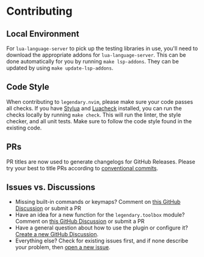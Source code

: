 # Contributing

## Local Environment

For `lua-language-server` to pick up the testing libraries in use, you'll need to download the appropriate addons for
`lua-language-server`. This can be done automatically for you by running `make lsp-addons`. They can be updated by using
`make update-lsp-addons`.

## Code Style

When contributing to `legendary.nvim`, please make sure your code passes all checks.
If you have [Stylua](https://github.com/johnnymorganz/stylua) and [Luacheck](https://github.com/mpeterv/luacheck)
installed, you can run the checks locally by running `make check`. This will run the linter, the style checker,
and all unit tests. Make sure to follow the code style found in the existing code.

## PRs

PR titles are now used to generate changelogs for GitHub Releases. Please try your best to title PRs according to [conventional commits](https://www.conventionalcommits.org/en/v1.0.0-beta.2/#summary).

## Issues vs. Discussions

- Missing built-in commands or keymaps? Comment on [this GitHub Discussion](https://github.com/mrjones2014/legendary.nvim/discussions/89) or submit a PR
- Have an idea for a new function for the `legendary.toolbox` module? Comment on [this GitHub Discussion](https://github.com/mrjones2014/legendary.nvim/discussions/90) or submit a PR
- Have a general question about how to use the plugin or configure it? [Create a new GitHub Discussion](https://github.com/mrjones2014/legendary.nvim/discussions/new).
- Everything else? Check for existing issues first, and if none describe your problem, then [open a new issue](https://github.com/mrjones2014/legendary.nvim/issues/new/choose).
